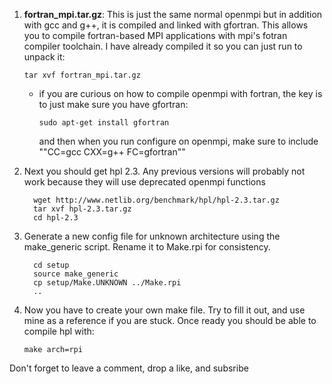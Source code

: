 1. **fortran_mpi.tar.gz**: This is just the same normal openmpi but in addition with gcc and g++, it is compiled and linked with gfortran. This allows you to
compile fortran-based MPI applications with mpi's fotran compiler toolchain. I have already compiled it so you can just run to unpack it:

    ```tar xvf fortran_mpi.tar.gz```
  
    - if you are curious on how to compile openmpi with fortran, the key is to just make sure you have gfortran:
  
      ```sudo apt-get install gfortran```
    
      and then when you run configure on openmpi, make sure to include ""CC=gcc CXX=g++ FC=gfortran""
      
2. Next you should get hpl 2.3. Any previous versions will probably not work because they will use deprecated openmpi functions

      ```
        wget http://www.netlib.org/benchmark/hpl/hpl-2.3.tar.gz
        tar xvf hpl-2.3.tar.gz
        cd hpl-2.3
      ```
3. Generate a new config file for unknown architecture using the make_generic script. Rename it to Make.rpi for consistency.

      ```
        cd setup
        source make_generic
        cp setup/Make.UNKNOWN ../Make.rpi
        ..
      ```
4. Now you have to create your own make file. Try to fill it out, and use mine as a reference if you are stuck. Once ready you should be able to compile hpl with:

      ```make arch=rpi```

Don't forget to leave a comment, drop a like, and subsribe
